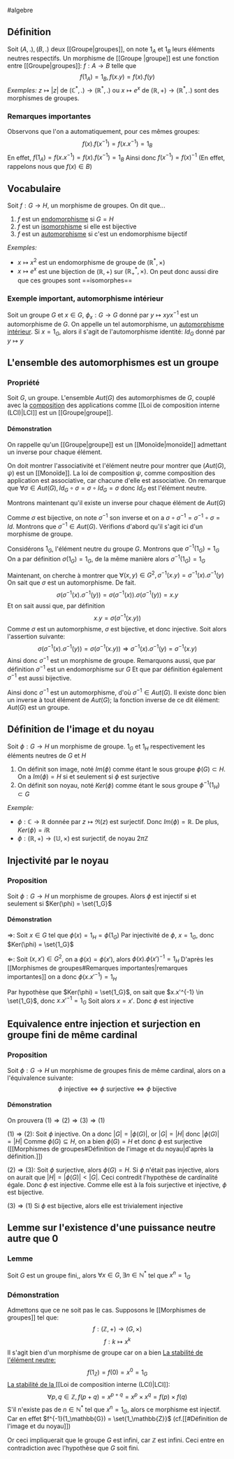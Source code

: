 #algebre 
## Définition
Soit $(A, .), (B, .)$ deux [[Groupe|groupes]], on note $1_A$ et $1_B$ leurs éléments neutres respectifs.
Un morphisme de [[Groupe |groupe]] est une fonction entre [[Groupe|groupes]]: $f: A \to B$ telle que
$$f(1_A) = 1_B, f(x.y) = f(x).f(y)$$
*Exemples:* $z \mapsto |z|$ de $(\mathbb{C}^*, .) \to (\mathbb{R}^*, .)$ ou $x \mapsto e^x$ de $(\mathbb{R}, +) \to (\mathbb{R}^*, .)$ sont des morphismes de groupes.
### Remarques importantes

Observons que l'on a automatiquement, pour ces mêmes groupes: $$f(x).f(x^{-1}) = f(x.x^{-1}) = 1_B$$ 
En effet, $f(1_A) = f(x.x^{-1}) = f(x).f(x^{-1}) = 1_B$
Ainsi donc $f(x^{-1}) = f(x)^{-1}$ (En effet, rappelons nous que $f(x) \in B$)

## Vocabulaire
Soit $f: G \to H$, un morphisme de groupes. On dit que...
1. $f$ est un <u>endomorphisme</u> si $G=H$
2. $f$ est un <u>isomorphisme</u> si elle est bijective
3. $f$ est un <u>automorphisme</u> si c'est un endomorphisme bijectif

*Exemples:*
- $x \mapsto x^2$ est un endomorphisme de groupe de $(\mathbb{R}^*, \times)$
- $x \mapsto e^x$ est une bijection de $(\mathbb{R}, +)$ sur $(\mathbb{R}^*_+, \times)$. On peut donc aussi dire que ces groupes sont ==isomorphes== 

### Exemple important, automorphisme intérieur
Soit un groupe $G$ et $x \in G$, $\phi_x: G \to G$ donné par $y \mapsto xyx^{-1}$ est un automorphisme de $G$.
On appelle un tel automorphisme, un <u>automorphisme intérieur</u>.
Si $x=1_G$, alors il s'agit de l'automorphisme identité: $Id_G$ donné par $y \mapsto y$

## L'ensemble des automorphismes est un groupe

### Propriété
Soit $G$, un groupe. L'ensemble $Aut(G)$ des automorphismes de $G$, couplé avec la <u>composition</u> des applications comme [[Loi de composition interne (LCI)|LCI]] est un [[Groupe|groupe]].

#### Démonstration
On rappelle qu'un [[Groupe|groupe]] est un [[Monoïde|monoïde]] admettant un inverse pour chaque élément.

On doit montrer l'associativité et l'élément neutre pour montrer que $(Aut(G), \psi)$ est un [[Monoïde]].
La loi de composition $\psi$, comme composition des application est associative, car chacune d'elle est associative.
On remarque que $\forall \sigma \in Aut(G), Id_G\circ\sigma = \sigma \circ Id_G = \sigma$ donc $Id_G$ est l'élément neutre.

Montrons maintenant qu'il existe un inverse pour chaque élément de $Aut(G)$

Comme $\sigma$ est bijective, on note $\sigma^{-1}$ son inverse et on a $\sigma \circ \sigma^{-1} = \sigma^{-1} \circ \sigma = Id$.
Montrons que $\sigma^{-1} \in Aut(G)$. Vérifions d'abord qu'il s'agit ici d'un morphisme de groupe.

Considérons $1_G$, l'élément neutre du groupe $G$. Montrons que $\sigma^{-1}(1_G) = 1_G$
On a par définition $\sigma(1_G) = 1_G$, de la même manière alors $\sigma^{-1}(1_G) = 1_G$

Maintenant, on cherche à montrer que $\forall (x,y) \in G^2, \sigma^{-1}(x.y) = \sigma^{-1}(x).\sigma^{-1}(y)$ 
On sait que $\sigma$ est un automorphisme. De fait.
$$ \sigma(\sigma^{-1}(x).\sigma^{-1}(y)) = \sigma(\sigma^{-1}(x)).\sigma(\sigma^{-1}(y)) = x.y$$
Et on sait aussi que, par définition
$$ x.y = \sigma(\sigma^{-1}(x.y))$$
Comme $\sigma$ est un automorphisme, $\sigma$ est bijective, et donc injective.
Soit alors l'assertion suivante:
$$ \sigma(\sigma^{-1}(x).\sigma^{-1}(y)) = \sigma(\sigma^{-1}(x.y)) \Rightarrow \sigma^{-1}(x).\sigma^{-1}(y) = \sigma^{-1}(x.y)$$
Ainsi donc $\sigma^{-1}$ est un morphisme de groupe.
Remarquons aussi, que par définition $\sigma^{-1}$ est un endomorphisme sur $G$
Et que par définition également $\sigma^{-1}$ est aussi bijective.

Ainsi donc $\sigma^{-1}$ est un automorphisme, d'où $\sigma^{-1} \in Aut(G)$.
Il existe donc bien un inverse à tout élément de $Aut(G)$; la fonction inverse de ce dit élément: $Aut(G)$ est un groupe.
$$\tag*{$\blacksquare$}$$
## Définition de l'image et du noyau

Soit $\phi: G \to H$ un morphisme de groupe.
$1_G$ et $1_H$ respectivement les éléments neutres de $G$ et $H$

1. On définit son image, noté $Im(\phi)$ comme étant le sous groupe $\phi(G) \subset H$. On a $Im(\phi) = H$ si et seulement si $\phi$ est surjective
2. On définit son noyau, noté $Ker(\phi)$ comme étant le sous groupe $\phi^{-1}({1_H}) \subset G$

*Exemple:*
- $\phi: \mathbb{C} \to \mathbb{R}$ donnée par $z \mapsto \Re(z)$ est surjectif. Donc $Im(\phi) = \mathbb{R}$. De plus, $Ker(\phi) = i\mathbb{R}$
- $\phi: (\mathbb{R}, +) \to (\mathbb{U}, \times)$ est surjectif, de noyau $2\pi\mathbb{Z}$

## Injectivité par le noyau

### Proposition
Soit $\phi : G \to H$ un morphisme de groupes. Alors $\phi$ est injectif si et seulement si $Ker(\phi) = \set{1_G}$

#### Démonstration

$\Rightarrow$: Soit $x \in G$ tel que $\phi(x) = 1_H = \phi(1_G)$
Par injectivité de $\phi$, $x = 1_G$, donc $Ker(\phi) = \set{1_G}$

$\Leftarrow$: 
Soit $(x, x') \in G^2$, on a $\phi(x) = \phi(x')$, alors $\phi(x).\phi(x')^{-1} = 1_H$
D'après les [[Morphismes de groupes#Remarques importantes|remarques importantes]] on a donc $\phi(x.x'^{-1}) = 1_H$

Par hypothèse que $Ker(\phi) = \set{1_G}$, on sait que $x.x'^{-1} \in \set{1_G}$, donc $x.x'^{-1} = 1_G$
Soit alors $x = x'$. Donc $\phi$ est injective
$$\tag*{$\blacksquare$}$$
## Equivalence entre injection et surjection en groupe fini de même cardinal

### Proposition
Soit $\phi : G \to H$ un morphisme de groupes finis de même cardinal, alors on a l'équivalence suivante:
$$ \phi \text{ injective} \Leftrightarrow \phi \text{ surjective} \Leftrightarrow \phi \text{ bijective}$$
#### Démonstration
On prouvera $(1) \Rightarrow (2) \Rightarrow (3) \Rightarrow (1)$

$(1) \Rightarrow (2)$:
Soit $\phi$ injective. On a donc $|G| = |\phi(G)|$, or $|G| = |H|$ donc $|\phi(G)| = |H|$
Comme $\phi(G) \subseteq H$, on a bien $\phi(G) = H$ et donc $\phi$ est surjective ([[Morphismes de groupes#Définition de l'image et du noyau|d'après la définition.]])

$(2) \Rightarrow (3)$:
Soit $\phi$ surjective, alors $\phi(G) = H$. Si $\phi$ n'était pas injective, alors on aurait que $|H| = |\phi(G)| < |G|$. Ceci contredit l'hypothèse de cardinalité égale. 
Donc $\phi$ est injective.
Comme elle est à la fois surjective et injective, $\phi$ est bijective.

$(3) \Rightarrow (1)$
Si $\phi$ est bijective, alors elle est trivialement injective
$$\tag*{$\blacksquare$}$$

## Lemme sur l'existence d'une puissance neutre autre que 0

### Lemme
Soit $G$ est un groupe fini,, alors $\forall x \in G, \exists n \in \mathbb{N}^*$ tel que $x^n =  1_G$

### Démonstration
Admettons que ce ne soit pas le cas.
Supposons le [[Morphismes de groupes]] tel que:
$$ f: (\mathbb{Z}, +) \to (G, \times)$$
$$f: k \mapsto x^k$$
Il s'agit bien d'un morphisme de groupe car on a bien
<u>La stabilité de l'élément neutre:</u>
$$f(1_\mathbb{Z}) = f(0) = x^0 = 1_G$$
<u>La stabilité de la </u>[[Loi de composition interne (LCI)|LCI]]:
$$\forall p,q \in \mathbb{Z}, f(p+q) = x^{p+q} = x^p\times x^q = f(p)\times f(q)$$
S'il n'existe pas de $n \in \mathbb{N}^*$ tel que $x^n = 1_G$, alors ce morphisme est injectif.
Car en effet $f^{-1}(1_\mathbb{G}) = \set{1_\mathbb{Z}}$ (cf.[[#Définition de l'image et du noyau]])

Or ceci impliquerait que le groupe $G$ est infini, car $\mathbb{Z}$ est infini. Ceci entre en contradiction avec l'hypothèse que $G$ soit fini.

